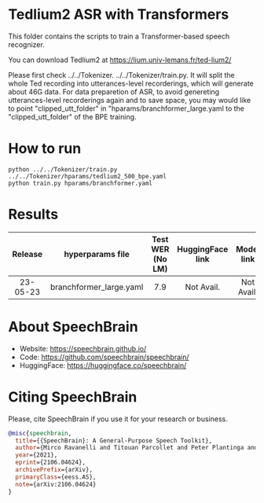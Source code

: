 # Tedlium2 ASR with Transformers
This folder contains the scripts to train a Transformer-based speech recognizer.

You can download Tedlium2 at https://lium.univ-lemans.fr/ted-lium2/

Please first check ../../Tokenizer. ../../Tokenizer/train.py. It will split the whole Ted recording into utterances-level recorderings, which will generate about 46G data. For data preparetion of ASR, to avoid genereting utterances-level recorderings again and to save space, you may would like to point "clipped_utt_folder" in "hparams/branchformer_large.yaml to the "clipped_utt_folder" of the BPE training.

# How to run
```shell
python ../../Tokenizer/train.py ../../Tokenizer/hparams/tedlium2_500_bpe.yaml
python train.py hparams/branchformer.yaml
```

# Results

| Release | hyperparams file |  Test WER (No LM) | HuggingFace link | Model link | GPUs |
|:-------------:|:-------------:|:-------------:|:---------------------------:| :-----:| :-----:|
| 23-05-23 | branchformer_large.yaml | 7.9 | Not Avail. | Not Avail. | 4xA100 80GB |


# **About SpeechBrain**
- Website: https://speechbrain.github.io/
- Code: https://github.com/speechbrain/speechbrain/
- HuggingFace: https://huggingface.co/speechbrain/


# **Citing SpeechBrain**
Please, cite SpeechBrain if you use it for your research or business.

```bibtex
@misc{speechbrain,
  title={{SpeechBrain}: A General-Purpose Speech Toolkit},
  author={Mirco Ravanelli and Titouan Parcollet and Peter Plantinga and Aku Rouhe and Samuele Cornell and Loren Lugosch and Cem Subakan and Nauman Dawalatabad and Abdelwahab Heba and Jianyuan Zhong and Ju-Chieh Chou and Sung-Lin Yeh and Szu-Wei Fu and Chien-Feng Liao and Elena Rastorgueva and François Grondin and William Aris and Hwidong Na and Yan Gao and Renato De Mori and Yoshua Bengio},
  year={2021},
  eprint={2106.04624},
  archivePrefix={arXiv},
  primaryClass={eess.AS},
  note={arXiv:2106.04624}
}
```
